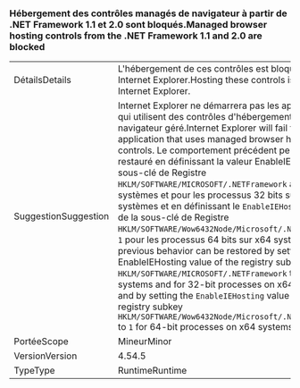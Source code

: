 ### <a name="managed-browser-hosting-controls-from-the-net-framework-11-and-20-are-blocked"></a><span data-ttu-id="83431-101">Hébergement des contrôles managés de navigateur à partir de .NET Framework 1.1 et 2.0 sont bloqués.</span><span class="sxs-lookup"><span data-stu-id="83431-101">Managed browser hosting controls from the .NET Framework 1.1 and 2.0 are blocked</span></span>

|   |   |
|---|---|
|<span data-ttu-id="83431-102">Détails</span><span class="sxs-lookup"><span data-stu-id="83431-102">Details</span></span>|<span data-ttu-id="83431-103">L'hébergement de ces contrôles est bloqué dans Internet Explorer.</span><span class="sxs-lookup"><span data-stu-id="83431-103">Hosting these controls is blocked in Internet Explorer.</span></span>|
|<span data-ttu-id="83431-104">Suggestion</span><span class="sxs-lookup"><span data-stu-id="83431-104">Suggestion</span></span>|<span data-ttu-id="83431-105">Internet Explorer ne démarrera pas les applications qui utilisent des contrôles d'hébergement de navigateur géré.</span><span class="sxs-lookup"><span data-stu-id="83431-105">Internet Explorer will fail to launch an application that uses managed browser hosting controls.</span></span> <span data-ttu-id="83431-106">Le comportement précédent peut être restauré en définissant la valeur EnableIEHosting de la sous-clé de Registre <code>HKLM/SOFTWARE/MICROSOFT/.NETFramework</code> à <code>1</code> pour x86 systèmes et pour les processus 32 bits sur x64 systèmes et en définissant le <code>EnableIEHosting</code> valeur de la sous-clé de Registre <code>HKLM/SOFTWARE/Wow6432Node/Microsoft/.NETFramework</code>à <code>1</code> pour les processus 64 bits sur x64 systèmes.</span><span class="sxs-lookup"><span data-stu-id="83431-106">The previous behavior can be restored by setting the EnableIEHosting value of the registry subkey <code>HKLM/SOFTWARE/MICROSOFT/.NETFramework</code> to <code>1</code> for x86 systems and for 32-bit processes on x64 systems, and by setting the <code>EnableIEHosting</code> value of the registry subkey <code>HKLM/SOFTWARE/Wow6432Node/Microsoft/.NETFramework</code> to <code>1</code> for 64-bit processes on x64 systems.</span></span>|
|<span data-ttu-id="83431-107">Portée</span><span class="sxs-lookup"><span data-stu-id="83431-107">Scope</span></span>|<span data-ttu-id="83431-108">Mineur</span><span class="sxs-lookup"><span data-stu-id="83431-108">Minor</span></span>|
|<span data-ttu-id="83431-109">Version</span><span class="sxs-lookup"><span data-stu-id="83431-109">Version</span></span>|<span data-ttu-id="83431-110">4.5</span><span class="sxs-lookup"><span data-stu-id="83431-110">4.5</span></span>|
|<span data-ttu-id="83431-111">Type</span><span class="sxs-lookup"><span data-stu-id="83431-111">Type</span></span>|<span data-ttu-id="83431-112">Runtime</span><span class="sxs-lookup"><span data-stu-id="83431-112">Runtime</span></span>|


